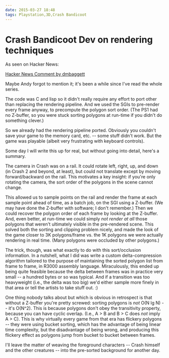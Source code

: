 ```yaml
---
date: 2015-03-27 18:48
tags: Playstation,3D,Crash Bandicoot
---
```


# Crash Bandicoot Dev on rendering techniques

As seen on Hacker News:

[Hacker News Comment by dmbaggett](https://news.ycombinator.com/item?id=9277704)

Maybe Andy forgot to mention it; it's been a while since I've read the whole
series.

The code was C and lisp so it didn't really require any effort to port other
than replacing the rendering pipeline. And we used the SGIs to pre-render
every frame anyway, to precompute the polygon sort order. (The PS1 had no
Z-buffer, so you were stuck sorting polygons at run-time if you didn't do
something clever.)

So we already had the rendering pipeline ported. Obviously you couldn't save
your game to the memory card, etc. -- some stuff didn't work. But the game was
playable (albeit very frustrating with keyboard controls).

Some day I will write this up for real, but without going into detail, here's
a summary.

The camera in Crash was on a rail. It could rotate left, right, up, and down
(in Crash 2 and beyond, at least), but could not translate except by moving
forward/backward on the rail. This motivates a key insight: if you're only
rotating the camera, the sort order of the polygons in the scene cannot
change.

This allowed us to sample points on the rail and render the frame at each
sample point ahead of time, as a batch job, on the SGI using a Z-buffer. (We
may have done the Z-buffer with software; I don't remember.) Then we could
recover the polygon order of each frame by looking at the Z-buffer. And, even
better, at run-time we could simply  _not render at all_  those polygons that
weren't ultimately visible in the pre-rendered scene. This solved both the
sorting and clipping problem nicely, and made the look of the game closer to
3K polygons/frame vs. the 1K polygons we were actually rendering in real time.
(Many polygons were occluded by other polygons.)

The trick, though, was what exactly to do with this sort/occlusion
information. In a nutshell, what I did was write a custom delta-compression
algorithm tailored to the purpose of maintaining the sorted polygon list from
frame to frame, in R3000 assembly language. Miraculously, this ended up being
quite feasible because the delta between frames was in practice very small --
a hundred bytes or so was typical. And if a transition was too heavyweight
(i.e., the delta was too big) we'd either sample more finely in that area or
tell the artists to take stuff out. :)

One thing nobody talks about but which is obvious in retrospect is that
without a Z-buffer you're pretty screwed: sorting polygons is  _not_  O(N lg
N) -- it's O(N^2). This is because polygons don't obey the transitivity
property, because you can have cyclic overlap. (I.e., A > B and B > C does
_not_  imply A > C). This is why virtually every game from that era has
flickery polygons -- they were using bucket sorting, which has the advantage
of being linear time complexity, but the disadvantage of being wrong, and
producing this flickery effect as polygons jump from bucket to bucket between
frames.

I'll leave the matter of weaving the foreground characters -- Crash himself
and the other creatures -- into the pre-sorted background for another day.
